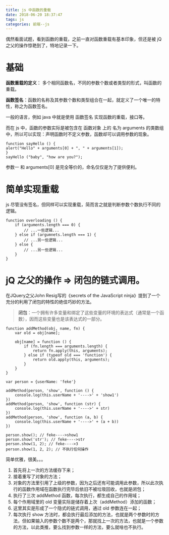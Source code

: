```yaml
---
title: js 中函数的重载
date: 2018-06-20 18:37:47
tags: js
categories: 前端--js
---
```


偶然看面试题，看到函数的重载，之前一直对函数重载有基本印象，但还是被 jQ 之父的操作惊艳到了，特地记录一下。
<!-- more -->
# 基础

**函数重载的定义**： 多个相同函数名，不同的参数个数或者类型的形式，叫函数的重载。

**函数签名**：函数的名称及其参数个数和类型组合在一起，就定义了一个唯一的特性，称之为函数签名。

一般的语言，例如 java 中就是使用 函数签名 实现函数的重载，接口等。

而在 js 中，函数的参数实际是被包含在 函数对象 上的 名为 arguments 的类数组中，所以可以实现：声明函数时不定义参数，函数却可以调用参数的现象。

```
function sayHello () {
alert("Hello" + arguments[0] + ", " + arguments[1]);
}
sayHello ("baby", "how are you?");
```

参数一 和 arguments[0] 是完全等价的，命名仅仅是为了提供便利。

# 简单实现重载

js 尽管没有签名，但同样可以实现重载，简而言之就是判断参数个数执行不同的逻辑。

```
function overloading () {
    if (arguments.length === 0) {
        // ...一些逻辑...
    } else if (argumnets.length === 1) {
        // ...另一些逻辑...
    } else {
        // ...另一些逻辑...
    }
}
```

# jQ 之父的操作 => 闭包的链式调用。

在JQuery之父John Resig写的《secrets of the JavaScript ninja》提到了一个充分的利用了闭包的特性的绝佳巧妙的方法。

> **闭包**：一个拥有许多变量和绑定了这些变量的环境的表达式（通常是一个函数），因而这些变量也是该表达式的一部分。

```
function addMethod(obj, name, fn) {
    var old = obj[name];

    obj[name] = function () {
        if (fn.length === arguments.length) {
            return fn.apply(this, arguments);
        } else if (typeof old === 'function') {
            return old.apply(this, arguments);
        }
    }
}

var person = {userName: 'feke'}

addMethod(person, 'show', function () {
    console.log(this.userName + '---->' + 'show1')
})
addMethod(person, 'show', function (str) {
    console.log(this.userName + '---->' + str)
})
addMethod(person, 'show', function (a, b) {
    console.log(this.userName + '---->' + (a + b))
})

person.show(); // feke---->show1
person.show('str'); // feke---->str
person.show(1, 2); // feke---->3
person.show(1, 2, 2); // 不执行任何操作
```

简单优雅，很美。。。

1. 首先将上一次的方法缓存下来；
2. 接着重写了对象的方法；
3. 对象的方法里引用了上级的参数，因为之后还有可能调用此参数，所以此次执行的函数作用域在函数执行完毕后依旧不被垃圾回收，也就是闭包；
4. 执行了三次 addMethod 函数，每次执行，都生成自己的作用域；
5. 每个作用域里的 old 变量实际是储存着上次（addMethod）添加的函数；
6. 这里其实是形成了一个隐式的链式调用，通过 old 参数连在一起；
7. 每次执行 show 方法时，都会执行最后添加的方法，也就是两个参数时的方法，但如果输入的参数个数不是两个，那就找上一次的方法，也就是一个参数的方法，以此类推，要么找到参数一样的方法，要么就啥也不执行。

